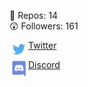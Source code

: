 <p align="left">
  📝  Repos: 14<br>
  😲  Followers: 161<br>
</p>

<a     align="left" href="https://twitter.com/fweak1337">
  <img align="left" src="https://github.com/Fweak/Fweak/blob/master/TwitterLogo.png?raw=true" height="30px" width="30px"/>
  <p   align="left">Twitter</p>
</a>

<a     align="left" href="https://discord.com/users/723814215562821714">
  <img align="left" src="https://github.com/Fweak/Fweak/blob/master/DiscordLogo.png?raw=true" height="30px" width="30px"/>
  <p   align="left">Discord</p>
</a>